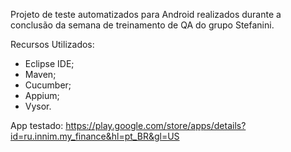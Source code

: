 Projeto de teste automatizados para Android realizados durante a conclusão da semana de treinamento de QA do grupo Stefanini.

Recursos Utilizados:
- Eclipse IDE;
- Maven;
- Cucumber;
- Appium;
- Vysor.

App testado: https://play.google.com/store/apps/details?id=ru.innim.my_finance&hl=pt_BR&gl=US